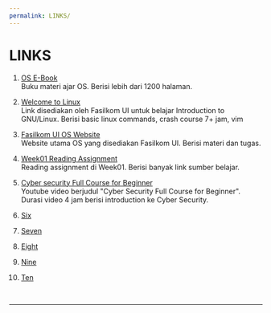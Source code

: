 ```yaml
---
permalink: LINKS/
---
```


# LINKS

1. [OS E-Book](https://www.os-book.com/OS10/)<br>
Buku materi ajar OS. Berisi lebih dari 1200 halaman.

2. [Welcome to Linux](https://osp4diss.vlsm.org/Welcome2GNULinux.html)<br>
Link disediakan oleh Fasilkom UI untuk belajar Introduction to GNU/Linux.
Berisi basic linux commands, crash course 7+ jam, vim 

3. [Fasilkom UI OS Website](https://os.vlsm.org/#idx01)<br>
Website utama OS yang disediakan Fasilkom UI. Berisi materi dan tugas.

4. [Week01 Reading Assignment](https://osp4diss.vlsm.org/W01-02.html)<br>
Reading assignment di Week01. Berisi banyak link sumber belajar.

5. [Cyber security Full Course for Beginner](https://www.youtube.com/watch?v=U_P23SqJaDc&feature=youtu.be)<br>
Youtube video berjudul "Cyber Security Full Course for Beginner". Durasi video 4 jam berisi introduction ke Cyber Security.

6. [Six](https://en.wikipedia.org/wiki/6)<br>

7. [Seven](https://en.wikipedia.org/wiki/7)<br>

8. [Eight](https://en.wikipedia.org/wiki/8)<br>

9. [Nine](https://en.wikipedia.org/wiki/9)<br>

10. [Ten](https://en.wikipedia.org/wiki/10)<br>

<br>
<hr>
